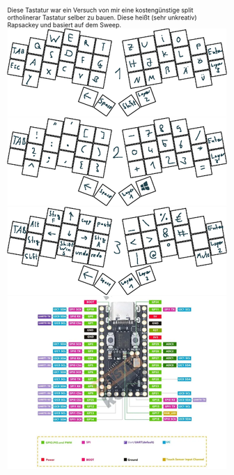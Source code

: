 Diese Tastatur war ein Versuch von mir eine kostengünstige split ortholinerar Tastatur selber zu bauen.
Diese heißt (sehr unkreativ) Rapsackey und basiert auf dem Sweep.
![Layer 1](KeyboardLayer1.png)
![Layer 2](KeyboardLayer2.png)
![Layer 3](KeyboardLayer3.png)
![Controller: Pro Micro RP2040](controllerLayout.PNG)


